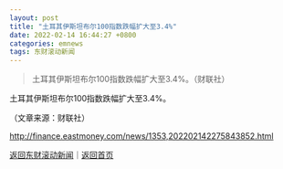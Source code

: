 ```yaml
---
layout: post
title: "土耳其伊斯坦布尔100指数跌幅扩大至3.4%"
date: 2022-02-14 16:44:27 +0800
categories: emnews
tags: 东财滚动新闻
---
```

> 土耳其伊斯坦布尔100指数跌幅扩大至3.4%。（财联社）

<p>土耳其伊斯坦布尔100指数跌幅扩大至3.4%。</p><p class="em_media">（文章来源：财联社）</p>

<http://finance.eastmoney.com/news/1353,202202142275843852.html>

[返回东财滚动新闻](//finews.withounder.com/emnews/)｜[返回首页](//finews.withounder.com/)